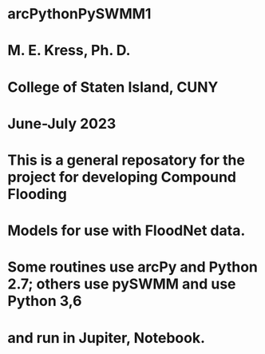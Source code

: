 # arcPythonPySWMM1
#   M. E. Kress, Ph. D.
#   College of Staten Island, CUNY
#   June-July 2023
#   This is a general reposatory for the project for developing Compound Flooding
#   Models for use with FloodNet data.
#   Some routines use arcPy and Python 2.7; others use pySWMM and use Python 3,6
#   and run in Jupiter, Notebook.
#
